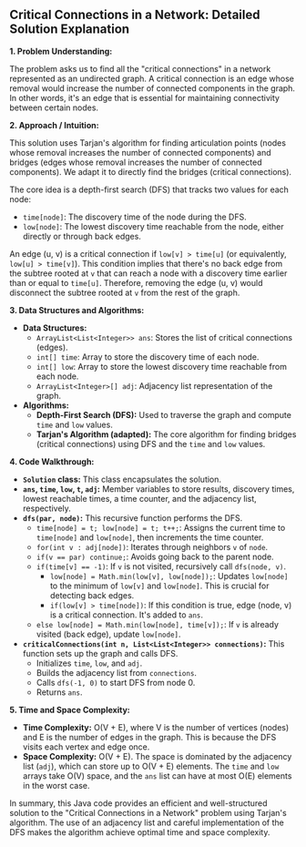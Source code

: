 ## Critical Connections in a Network: Detailed Solution Explanation

**1. Problem Understanding:**

The problem asks us to find all the "critical connections" in a network represented as an undirected graph. A critical connection is an edge whose removal would increase the number of connected components in the graph.  In other words, it's an edge that is essential for maintaining connectivity between certain nodes.


**2. Approach / Intuition:**

This solution uses Tarjan's algorithm for finding articulation points (nodes whose removal increases the number of connected components) and bridges (edges whose removal increases the number of connected components).  We adapt it to directly find the bridges (critical connections).

The core idea is a depth-first search (DFS) that tracks two values for each node:

* `time[node]`: The discovery time of the node during the DFS.
* `low[node]`: The lowest discovery time reachable from the node, either directly or through back edges.

An edge (u, v) is a critical connection if `low[v] > time[u]` (or equivalently, `low[u] > time[v]`). This condition implies that there's no back edge from the subtree rooted at `v` that can reach a node with a discovery time earlier than or equal to `time[u]`.  Therefore, removing the edge (u, v) would disconnect the subtree rooted at `v` from the rest of the graph.


**3. Data Structures and Algorithms:**

* **Data Structures:**
    * `ArrayList<List<Integer>> ans`: Stores the list of critical connections (edges).
    * `int[] time`: Array to store the discovery time of each node.
    * `int[] low`: Array to store the lowest discovery time reachable from each node.
    * `ArrayList<Integer>[] adj`: Adjacency list representation of the graph.
* **Algorithms:**
    * **Depth-First Search (DFS):**  Used to traverse the graph and compute `time` and `low` values.
    * **Tarjan's Algorithm (adapted):**  The core algorithm for finding bridges (critical connections) using DFS and the `time` and `low` values.


**4. Code Walkthrough:**

* **`Solution` class:** This class encapsulates the solution.
* **`ans`, `time`, `low`, `t`, `adj`:** Member variables to store results, discovery times, lowest reachable times, a time counter, and the adjacency list, respectively.
* **`dfs(par, node)`:** This recursive function performs the DFS.
    * `time[node] = t; low[node] = t; t++;`: Assigns the current time to `time[node]` and `low[node]`, then increments the time counter.
    * `for(int v : adj[node])`: Iterates through neighbors `v` of `node`.
    * `if(v == par) continue;`: Avoids going back to the parent node.
    * `if(time[v] == -1)`: If `v` is not visited, recursively call `dfs(node, v)`.
        * `low[node] = Math.min(low[v], low[node]);`: Updates `low[node]` to the minimum of `low[v]` and `low[node]`.  This is crucial for detecting back edges.
        * `if(low[v] > time[node])`: If this condition is true, edge (node, v) is a critical connection.  It's added to `ans`.
    * `else low[node] = Math.min(low[node], time[v]);`: If `v` is already visited (back edge), update `low[node]`.
* **`criticalConnections(int n, List<List<Integer>> connections)`:** This function sets up the graph and calls DFS.
    * Initializes `time`, `low`, and `adj`.
    * Builds the adjacency list from `connections`.
    * Calls `dfs(-1, 0)` to start DFS from node 0.
    * Returns `ans`.


**5. Time and Space Complexity:**

* **Time Complexity:** O(V + E), where V is the number of vertices (nodes) and E is the number of edges in the graph.  This is because the DFS visits each vertex and edge once.
* **Space Complexity:** O(V + E).  The space is dominated by the adjacency list (`adj`), which can store up to O(V + E) elements.  The `time` and `low` arrays take O(V) space, and the `ans` list can have at most O(E) elements in the worst case.


In summary, this Java code provides an efficient and well-structured solution to the "Critical Connections in a Network" problem using Tarjan's algorithm. The use of an adjacency list and careful implementation of the DFS makes the algorithm achieve optimal time and space complexity.
